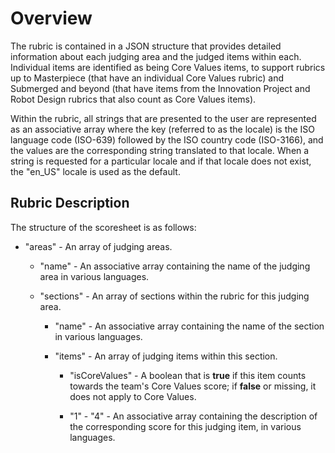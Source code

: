 <!--
Copyright (c) 2024 Brian Kircher

Open Source Software; you can modify and/or share it under the terms of BSD
license file in the root directory of this project.
-->

# Overview

The rubric is contained in a JSON structure that provides detailed information
about each judging area and the judged items within each.  Individual items are
identified as being Core Values items, to support rubrics up to Masterpiece
(that have an individual Core Values rubric) and Submerged and beyond (that
have items from the Innovation Project and Robot Design rubrics that also count
as Core Values items).

Within the rubric, all strings that are presented to the user are represented
as an associative array where the key (referred to as the locale) is the ISO
language code (ISO-639) followed by the ISO country code (ISO-3166), and the
values are the corresponding string translated to that locale.  When a string
is requested for a particular locale and if that locale does not exist, the
"en_US" locale is used as the default.

## Rubric Description

The structure of the scoresheet is as follows:

* "areas" - An array of judging areas.

  * "name" - An associative array containing the name of the judging area in
             various languages.

  * "sections" - An array of sections within the rubric for this judging area.

    * "name" - An associative array containing the name of the section in
               various languages.

    * "items" - An array of judging items within this section.

      * "isCoreValues" - A boolean that is **true** if this item counts towards
                         the team's Core Values score; if **false** or missing,
                         it does not apply to Core Values.

      * "1" - "4" - An associative array containing the description of the
                    corresponding score for this judging item, in various
                    languages.